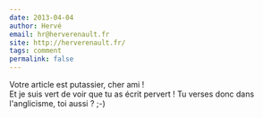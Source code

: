```yaml
---
date: 2013-04-04
author: Hervé
email: hr@herverenault.fr
site: http://herverenault.fr/
tags: comment
permalink: false
---
```


<p>Votre article est putassier, cher ami !<br />
Et je suis vert de voir que tu as écrit pervert ! Tu verses donc dans l'anglicisme, toi aussi ? ;-)</p>

